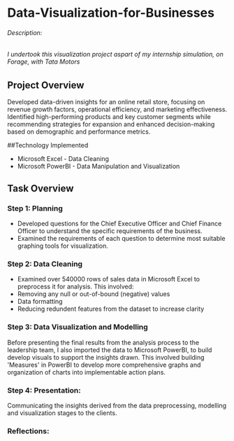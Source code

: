 # Data-Visualization-for-Businesses

###### Description: 
###### I undertook this visualization project aspart of my internship simulation, on Forage, with Tata Motors

## Project Overview
Developed data-driven insights for an online retail store, focusing on revenue growth factors, operational efficiency, and marketing effectiveness. Identified high-performing products and key customer segments while recommending strategies for expansion and enhanced decision-making based on demographic and performance metrics.

##Technology Implemented
- Microsoft Excel - Data Cleaning
- Microsoft PowerBI - Data Manipulation and Visualization

## Task Overview

### Step 1: Planning
- Developed questions for the Chief Executive Officer and Chief Finance Officer to understand the specific requirements of the business.
- Examined the requirements of each question to determine most suitable graphing tools for visualization.

### Step 2: Data Cleaning
- Examined over 540000 rows of sales data in Microsoft Excel  to preprocess it for analysis. This involved:
- Removing any null or out-of-bound (negative) values
- Data formatting
- Reducing redundent features from the dataset to increase clarity

### Step 3: Data Visualization and Modelling
Before presenting the final results from the analysis process to the leadership team, I also imported the data to Microsoft PowerBI, to build develop visuals to support the insights drawn. This involved building 'Measures' in PowerBI to develop more comprehensive graphs and organization of charts into implementable action plans.


### Step 4: Presentation:
Communicating the insights derived from the data preprocessing, modelling and visualization stages to the clients.

### Reflections:
